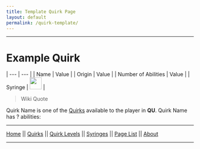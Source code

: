 ```yaml
---
title: Template Quirk Page
layout: default
permalink: /quirk-template/
---
```

---

# Example Quirk

| --- | --- |
| Name | Value |
| Origin | Value |
| Number of Abilities | Value |
| Syringe | <img src="https://raw.githubusercontent.com/quirks-unchained/wiki/main/docs/assets/SyringeInvisibility.png" width="32"> |

>Wiki Quote

Quirk Name is one of the [Quirks](/wiki/quirks) available to the player in **QU**. Quirk Name has ? abilities:

---
[Home](/wiki/index.html) || [Quirks](/wiki/quirks) || [Quirk Levels](/wiki/quirk-levels) || [Syringes](/wiki/syringes) || [Page List](/wiki/pages) || [About](/wiki/about)

---
